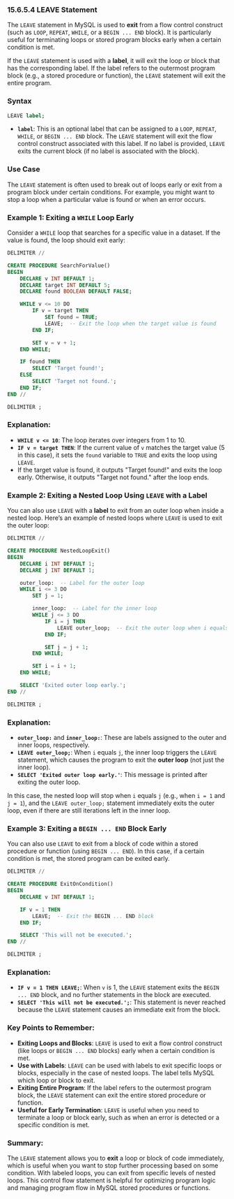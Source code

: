 ### 15.6.5.4 LEAVE Statement

The `LEAVE` statement in MySQL is used to **exit** from a flow control construct (such as `LOOP`, `REPEAT`, `WHILE`, or a `BEGIN ... END` block). It is particularly useful for terminating loops or stored program blocks early when a certain condition is met. 

If the `LEAVE` statement is used with a **label**, it will exit the loop or block that has the corresponding label. If the label refers to the outermost program block (e.g., a stored procedure or function), the `LEAVE` statement will exit the entire program.

### Syntax

```sql
LEAVE label;
```

- **`label`**: This is an optional label that can be assigned to a `LOOP`, `REPEAT`, `WHILE`, or `BEGIN ... END` block. The `LEAVE` statement will exit the flow control construct associated with this label. If no label is provided, `LEAVE` exits the current block (if no label is associated with the block).

### Use Case

The `LEAVE` statement is often used to break out of loops early or exit from a program block under certain conditions. For example, you might want to stop a loop when a particular value is found or when an error occurs.

### Example 1: Exiting a `WHILE` Loop Early

Consider a `WHILE` loop that searches for a specific value in a dataset. If the value is found, the loop should exit early:

```sql
DELIMITER //

CREATE PROCEDURE SearchForValue()
BEGIN
    DECLARE v INT DEFAULT 1;
    DECLARE target INT DEFAULT 5;
    DECLARE found BOOLEAN DEFAULT FALSE;

    WHILE v <= 10 DO
        IF v = target THEN
            SET found = TRUE;
            LEAVE;  -- Exit the loop when the target value is found
        END IF;

        SET v = v + 1;
    END WHILE;

    IF found THEN
        SELECT 'Target found!';
    ELSE
        SELECT 'Target not found.';
    END IF;
END //

DELIMITER ;
```

### Explanation:
- **`WHILE v <= 10`**: The loop iterates over integers from 1 to 10.
- **`IF v = target THEN`**: If the current value of `v` matches the target value (5 in this case), it sets the `found` variable to `TRUE` and exits the loop using `LEAVE`.
- If the target value is found, it outputs "Target found!" and exits the loop early. Otherwise, it outputs "Target not found." after the loop ends.

### Example 2: Exiting a Nested Loop Using `LEAVE` with a Label

You can also use `LEAVE` with a **label** to exit from an outer loop when inside a nested loop. Here’s an example of nested loops where `LEAVE` is used to exit the outer loop:

```sql
DELIMITER //

CREATE PROCEDURE NestedLoopExit()
BEGIN
    DECLARE i INT DEFAULT 1;
    DECLARE j INT DEFAULT 1;

    outer_loop:  -- Label for the outer loop
    WHILE i <= 3 DO
        SET j = 1;

        inner_loop:  -- Label for the inner loop
        WHILE j <= 3 DO
            IF i = j THEN
                LEAVE outer_loop;  -- Exit the outer loop when i equals j
            END IF;

            SET j = j + 1;
        END WHILE;

        SET i = i + 1;
    END WHILE;

    SELECT 'Exited outer loop early.';
END //

DELIMITER ;
```

### Explanation:
- **`outer_loop:`** and **`inner_loop:`**: These are labels assigned to the outer and inner loops, respectively.
- **`LEAVE outer_loop;`**: When `i` equals `j`, the inner loop triggers the `LEAVE` statement, which causes the program to exit the **outer loop** (not just the inner loop).
- **`SELECT 'Exited outer loop early.'`**: This message is printed after exiting the outer loop.

In this case, the nested loop will stop when `i` equals `j` (e.g., when `i = 1` and `j = 1`), and the `LEAVE outer_loop;` statement immediately exits the outer loop, even if there are still iterations left in the inner loop.

### Example 3: Exiting a `BEGIN ... END` Block Early

You can also use `LEAVE` to exit from a block of code within a stored procedure or function (using `BEGIN ... END`). In this case, if a certain condition is met, the stored program can be exited early.

```sql
DELIMITER //

CREATE PROCEDURE ExitOnCondition()
BEGIN
    DECLARE v INT DEFAULT 1;

    IF v = 1 THEN
        LEAVE;  -- Exit the BEGIN ... END block
    END IF;

    SELECT 'This will not be executed.';
END //

DELIMITER ;
```

### Explanation:
- **`IF v = 1 THEN LEAVE;`**: When `v` is 1, the `LEAVE` statement exits the `BEGIN ... END` block, and no further statements in the block are executed.
- **`SELECT 'This will not be executed.';`**: This statement is never reached because the `LEAVE` statement causes an immediate exit from the block.

### Key Points to Remember:
- **Exiting Loops and Blocks**: `LEAVE` is used to exit a flow control construct (like loops or `BEGIN ... END` blocks) early when a certain condition is met.
- **Use with Labels**: `LEAVE` can be used with labels to exit specific loops or blocks, especially in the case of nested loops. The label tells MySQL which loop or block to exit.
- **Exiting Entire Program**: If the label refers to the outermost program block, the `LEAVE` statement can exit the entire stored procedure or function.
- **Useful for Early Termination**: `LEAVE` is useful when you need to terminate a loop or block early, such as when an error is detected or a specific condition is met.

### Summary:
The `LEAVE` statement allows you to **exit** a loop or block of code immediately, which is useful when you want to stop further processing based on some condition. With labeled loops, you can exit from specific levels of nested loops. This control flow statement is helpful for optimizing program logic and managing program flow in MySQL stored procedures or functions.
